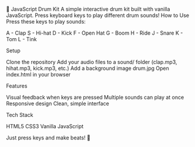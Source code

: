 🥁 JavaScript Drum Kit
A simple interactive drum kit built with vanilla JavaScript. Press keyboard keys to play different drum sounds!
How to Use
Press these keys to play sounds:

A - Clap
S - Hi-hat
D - Kick
F - Open Hat
G - Boom
H - Ride
J - Snare
K - Tom
L - Tink

Setup

Clone the repository
Add your audio files to a sound/ folder (clap.mp3, hihat.mp3, kick.mp3, etc.)
Add a background image drum.jpg
Open index.html in your browser

Features

Visual feedback when keys are pressed
Multiple sounds can play at once
Responsive design
Clean, simple interface

Tech Stack

HTML5
CSS3
Vanilla JavaScript


Just press keys and make beats! 🎵
